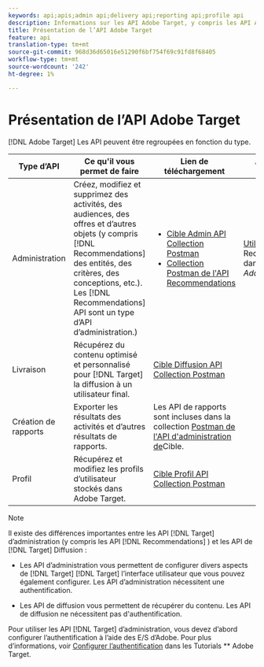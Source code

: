 ```yaml
---
keywords: api;apis;admin api;delivery api;reporting api;profile api
description: Informations sur les API Adobe Target, y compris les API Admin, Diffusion, Rapports et Profil.
title: Présentation de l’API Adobe Target
feature: api
translation-type: tm+mt
source-git-commit: 968d36d65016e51290f6bf754f69c91fd8f68405
workflow-type: tm+mt
source-wordcount: '242'
ht-degree: 1%

---
```



# Présentation de l’API Adobe Target

[!DNL Adobe Target] Les API peuvent être regroupées en fonction du type.

| Type d’API | Ce qu&#39;il vous permet de faire | Lien de téléchargement | Autres liens utiles |
| --- | --- | --- |--- |
| Administration | Créez, modifiez et supprimez des activités, des audiences, des offres et d’autres objets (y compris [!DNL Recommendations] des entités, des critères, des conceptions, etc.). Les [!DNL Recommendations] API sont un type d’API d’administration.) | <UL><li>[Cible Admin API Collection Postman](https://developers.adobetarget.com/api/#admin-postman-collection)</li><li>[Collection Postman de l&#39;API Recommendations](https://developers.adobetarget.com/api/recommendations/#section/Postman)</li></ul> | [Utilisation des API](https://experienceleague.adobe.com/docs/target-learn/recommendations-api-tutorial/recs-api-overview.html) Recommendations dans les Tutorials *Adobe Target* |
| Livraison | Récupérez du contenu optimisé et personnalisé pour [!DNL Target] la diffusion à un utilisateur final. | [Cible Diffusion API Collection Postman](https://developers.adobetarget.com/api/delivery-api/#section/Getting-Started/Postman-Collection) |  |
| Création de rapports | Exporter les résultats des activités et d’autres résultats de rapports. | Les API de rapports sont incluses dans la collection [Postman de l&#39;API d&#39;administration de](https://developers.adobetarget.com/api/#admin-postman-collection)Cible. |  |
| Profil | Récupérez et modifiez les profils d’utilisateur stockés dans Adobe Target. | [Cible Profil API Collection Postman](https://developers.adobetarget.com/api/#profiles) |  |

>[!NOTE]
>
>Il existe des différences importantes entre les API [!DNL Target] d’administration (y compris les API [!DNL Recommendations] ) et les API de [!DNL Target] Diffusion :
>
>* Les API d’administration vous permettent de configurer divers aspects de [!DNL Target] [!DNL Target] l’interface utilisateur que vous pouvez également configurer. Les API d’administration nécessitent une authentification.
   >
   >
* Les API de diffusion vous permettent de récupérer du contenu. Les API de diffusion ne nécessitent pas d&#39;authentification.
>
>
Pour utiliser les API [!DNL Target] d’administration, vous devez d’abord configurer l’authentification à l’aide des E/S d’Adobe. Pour plus d’informations, voir [Configurer l’authentification](https://experienceleague.adobe.com/docs/target-learn/tutorials/apis/configure-io-target-integration.html) dans les Tutorials ** Adobe Target.
